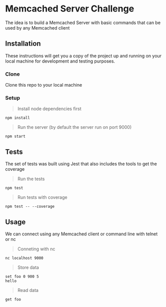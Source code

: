 # Memcached Server Challenge
The idea is to build a Memcached Server with basic commands that can be used by any Memcached client

## Installation
These instructions will get you a copy of the project up and running on your local machine for development and testing purposes.

### Clone
Clone this repo to your local machine 

### Setup
> Install node dependencies first
```
npm install
```

> Run the server (by default the server run on port 9000)
```
npm start
```

## Tests
The set of tests was built using Jest that also includes the tools to get the coverage

> Run the tests
```
npm test
```

> Run tests with coverage
```
npm test -- --coverage
```

## Usage
We can connect using any Memcached client or command line with telnet or nc

> Conneting with nc
```
nc localhost 9000
```

> Store data
```
set foo 0 900 5
hello

```
> Read data
```
get foo
```
